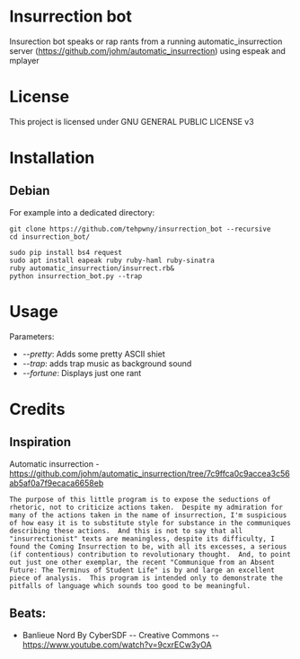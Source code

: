 Insurrection bot
=====================

Insurection bot speaks or rap rants from a running automatic_insurrection server (https://github.com/johm/automatic_insurrection) using espeak and mplayer

License
=====================
This project is licensed under GNU GENERAL PUBLIC LICENSE v3

Installation
=====================

Debian
----------------------
For example into a dedicated directory:

```
git clone https://github.com/tehpwny/insurrection_bot --recursive
cd insurrection_bot/

sudo pip install bs4 request
sudo apt install eapeak ruby ruby-haml ruby-sinatra
ruby automatic_insurrection/insurrect.rb&
python insurrection_bot.py --trap
```


Usage
======================
Parameters:

  - *--pretty*: Adds some pretty ASCII shiet
  - *--trap*: adds trap music as background sound
  - *--fortune*: Displays just one rant


Credits
======================

Inspiration
-------------
Automatic insurrection - https://github.com/johm/automatic_insurrection/tree/7c9ffca0c9accea3c56ab5af0a7f9ecaca6658eb
```
The purpose of this little program is to expose the seductions of
rhetoric, not to criticize actions taken.  Despite my admiration for
many of the actions taken in the name of insurrection, I'm suspicious
of how easy it is to substitute style for substance in the communiques
describing these actions.  And this is not to say that all
"insurrectionist" texts are meaningless, despite its difficulty, I
found the Coming Insurrection to be, with all its excesses, a serious
(if contentious) contribution to revolutionary thought.  And, to point
out just one other exemplar, the recent "Communique from an Absent
Future: The Terminus of Student Life" is by and large an excellent
piece of analysis.  This program is intended only to demonstrate the
pitfalls of language which sounds too good to be meaningful.
```

Beats: 
------
  * Banlieue Nord By CyberSDF -- Creative Commons -- https://www.youtube.com/watch?v=9cxrECw3yOA
